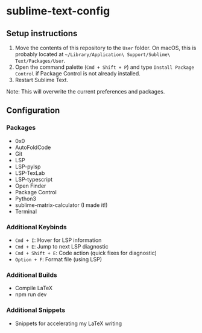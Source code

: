 # sublime-text-config

## Setup instructions
1) Move the contents of this repository to the `User` folder.  On macOS, this is probably located at `~/Library/Application\ Support/Sublime\ Text/Packages/User`.
2) Open the command palette (`Cmd + Shift + P`) and type `Install Package Control` if Package Control is not already installed.
3) Restart Sublime Text.

Note: This will overwrite the current preferences and packages.

## Configuration

### Packages
- 0x0
- AutoFoldCode
- Git
- LSP
- LSP-pylsp
- LSP-TexLab
- LSP-typescript
- Open Finder
- Package Control
- Python3
- sublime-matrix-calculator (I made it!)
- Terminal

### Additional Keybinds
- `Cmd + I`: Hover for LSP information
- `Cmd + E`: Jump to next LSP diagnostic
- `Cmd + Shift + E`: Code action (quick fixes for diagnostic)
- `Option + F`: Format file (using LSP)

### Additional Builds
- Compile LaTeX
- npm run dev

### Additional Snippets
- Snippets for accelerating my LaTeX writing